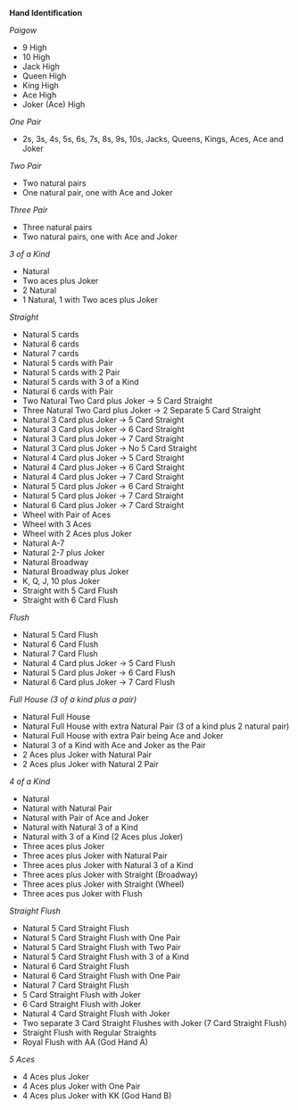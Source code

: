 **Hand Identification**

*Paigow*
- 9 High
- 10 High
- Jack High
- Queen High
- King High
- Ace High
- Joker (Ace) High

*One Pair*
- 2s, 3s, 4s, 5s, 6s, 7s, 8s, 9s, 10s, Jacks, Queens, Kings, Aces, Ace and Joker

*Two Pair*
- Two natural pairs
- One natural pair, one with Ace and Joker

*Three Pair*
- Three natural pairs
- Two natural pairs, one with Ace and Joker

*3 of a Kind*
- Natural
- Two aces plus Joker
- 2 Natural
- 1 Natural, 1 with Two aces plus Joker

*Straight*
- Natural 5 cards
- Natural 6 cards
- Natural 7 cards
- Natural 5 cards with Pair
- Natural 5 cards with 2 Pair
- Natural 5 cards with 3 of a Kind
- Natural 6 cards with Pair
- Two Natural Two Card plus Joker -> 5 Card Straight
- Three Natural Two Card plus Joker -> 2 Separate 5 Card Straight
- Natural 3 Card plus Joker -> 5 Card Straight
- Natural 3 Card plus Joker -> 6 Card Straight
- Natural 3 Card plus Joker -> 7 Card Straight
- Natural 3 Card plus Joker -> No 5 Card Straight
- Natural 4 Card plus Joker -> 5 Card Straight
- Natural 4 Card plus Joker -> 6 Card Straight
- Natural 4 Card plus Joker -> 7 Card Straight
- Natural 5 Card plus Joker -> 6 Card Straight
- Natural 5 Card plus Joker -> 7 Card Straight
- Natural 6 Card plus Joker -> 7 Card Straight
- Wheel with Pair of Aces
- Wheel with 3 Aces
- Wheel with 2 Aces plus Joker
- Natural A-7
- Natural 2-7 plus Joker
- Natural Broadway
- Natural Broadway plus Joker
- K, Q, J, 10 plus Joker
- Straight with 5 Card Flush
- Straight with 6 Card Flush

*Flush*
- Natural 5 Card Flush
- Natural 6 Card Flush
- Natural 7 Card Flush
- Natural 4 Card plus Joker -> 5 Card Flush
- Natural 5 Card plus Joker -> 6 Card Flush
- Natural 6 Card plus Joker -> 7 Card Flush

*Full House (3 of a kind plus a pair)*
- Natural Full House
- Natural Full House with extra Natural Pair (3 of a kind plus 2 natural pair)
- Natural Full House with extra Pair being Ace and Joker
- Natural 3 of a Kind with Ace and Joker as the Pair
- 2 Aces plus Joker with Natural Pair
- 2 Aces plus Joker with Natural 2 Pair

*4 of a Kind*
- Natural
- Natural with Natural Pair
- Natural with Pair of Ace and Joker
- Natural with Natural 3 of a Kind
- Natural with 3 of a Kind (2 Aces plus Joker)
- Three aces plus Joker
- Three aces plus Joker with Natural Pair
- Three aces plus Joker with Natural 3 of a Kind
- Three aces plus Joker with Straight (Broadway)
- Three aces plus Joker with Straight (Wheel)
- Three aces pus Joker with Flush

*Straight Flush*
- Natural 5 Card Straight Flush
- Natural 5 Card Straight Flush with One Pair
- Natural 5 Card Straight Flush with Two Pair
- Natural 5 Card Straight Flush with 3 of a Kind
- Natural 6 Card Straight Flush
- Natural 6 Card Straight Flush with One Pair
- Natural 7 Card Straight Flush
- 5 Card Straight Flush with Joker
- 6 Card Straight Flush with Joker
- Natural 4 Card Straight Flush with Joker
- Two separate 3 Card Straight Flushes with Joker (7 Card Straight Flush)
- Straight Flush with Regular Straights
- Royal Flush with AA (God Hand A)

*5 Aces*
- 4 Aces plus Joker
- 4 Aces plus Joker with One Pair
- 4 Aces plus Joker with KK (God Hand B)
